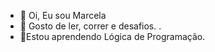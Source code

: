 - 👋 Oi, Eu sou Marcela
- 👀 Gosto de ler, correr e desafios. .
- 🌱Estou aprendendo Lógica de Programação.

<!---
MAndriolo/MAndriolo is a ✨ special ✨ repository because its `README.md` (this file) appears on your GitHub profile.
You can click the Preview link to take a look at your changes.
--->
